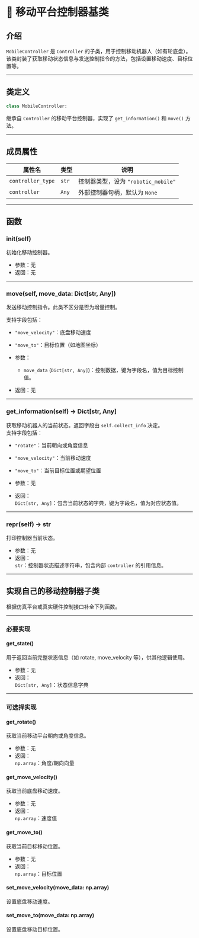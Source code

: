# 🚗 移动平台控制器基类

## 介绍  
`MobileController` 是 `Controller` 的子类，用于控制移动机器人（如有轮底盘）。  
该类封装了获取移动状态信息与发送控制指令的方法，包括设置移动速度、目标位置等。

---

## 类定义
```python
class MobileController:
```

继承自 `Controller` 的移动平台控制器，实现了 `get_information()` 和 `move()` 方法。

---

## 成员属性

| 属性名             | 类型    | 说明                               |
|--------------------|---------|------------------------------------|
| `controller_type`  | `str`   | 控制器类型，设为 `"robotic_mobile"` |
| `controller`       | `Any`   | 外部控制器句柄，默认为 `None`      |

---

## 函数

### **__init__(self)**
初始化移动控制器。

- 参数：无  
- 返回：无  

---

### **move(self, move_data: Dict[str, Any])**
发送移动控制指令。此类不区分是否为增量控制。

支持字段包括：

- `"move_velocity"`：底盘移动速度
- `"move_to"`：目标位置（如地图坐标）

- 参数：
  - `move_data` (`Dict[str, Any]`)：控制数据，键为字段名，值为目标控制值。

- 返回：无

---

### **get_information(self) -> Dict[str, Any]**
获取移动机器人的当前状态。返回字段由 `self.collect_info` 决定。  
支持字段包括：

- `"rotate"`：当前朝向或角度信息
- `"move_velocity"`：当前移动速度
- `"move_to"`：当前目标位置或期望位置

- 参数：无  
- 返回：  
  `Dict[str, Any]`：包含当前状态的字典，键为字段名，值为对应状态值。

---

### **__repr__(self) -> str**
打印控制器当前状态。

- 参数：无  
- 返回：  
  `str`：控制器状态描述字符串，包含内部 `controller` 的引用信息。

---

## 实现自己的移动控制器子类

根据仿真平台或真实硬件控制接口补全下列函数。

---

### 必要实现

#### **get_state()**
用于返回当前完整状态信息（如 rotate, move_velocity 等），供其他逻辑使用。

- 参数：无  
- 返回：  
  `Dict[str, Any]`：状态信息字典

---

### 可选择实现

#### **get_rotate()**
获取当前移动平台朝向或角度信息。

- 参数：无  
- 返回：  
  `np.array`：角度/朝向向量

#### **get_move_velocity()**
获取当前底盘移动速度。

- 参数：无  
- 返回：  
  `np.array`：速度值

#### **get_move_to()**
获取当前目标移动位置。

- 参数：无  
- 返回：  
  `np.array`：目标位置

#### **set_move_velocity(move_data: np.array)**
设置底盘移动速度。

#### **set_move_to(move_data: np.array)**
设置底盘移动目标位置。
